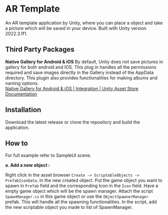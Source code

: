 # AR Template
An AR template application by Unity, where you can place a object and take a picture which will be saved in your device. Built with Unity version 2022.3.1f1. 

## Third Party Packages
**Native Gallery for Android & iOS**
By default, Unity does not save pictures in gallery for both android and IOS. This plug in handles all the permissions required and save images directly in the Gallery instead of the AppData directory. This plugin also provides functionalities for making albums and naming options.  
[Native Gallery for Android & iOS | Integration | Unity Asset Store](https://assetstore.unity.com/packages/tools/integration/native-gallery-for-android-ios-112630)
[Documentation](https://github.com/yasirkula/UnityNativeGallery)

## Installation
Download the latest release or clone the repository and build the application. 
## How to
For full example refer to SampleUI scene.

**a. Add a new object :**


Right click in the asset browser `Create -> ScriptableObjects -> PrefabIconData`. In the new created object. Put the game object you want to spawn in `Prefab` field and the corresponding Icon in the `Icon` field. 
Have a empty game object which will be the spawn manager. Attach the script `SpawnManager.cs` in this game object or use the `ObjectSpawnerManager` prefab. This will handle all the spawning functionalities.  In the script, add the new scriptable object you made to list of SpawnManager.
